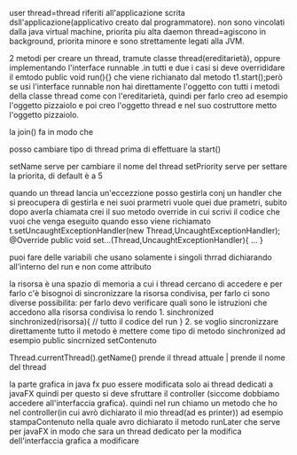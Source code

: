 user thread=thread riferiti all'applicazione scrita dsll'applicazione(applicativo creato dal programmatore). non sono vincolati dalla java virtual machine, priorita piu alta
daemon thread=agiscono in background, priorita minore e sono strettamente legati alla JVM.

2 metodi per creare un thread, tramute classe thread(ereditarietà), oppure implementando l'interface runnable .in tutti e due i casi si deve overrididare il emtodo public void run(){}
che viene richianato dal metodo t1.start();però se usi l'interface runnable non hai direttamente l'oggetto con tutti i metodi della classe thread come con l'ereditarietà, quindi per farlo creo ad esempio l'oggetto pizzaiolo e poi creo l'oggetto thread e nel suo costruttore metto l'oggetto pizzaiolo.

la join() fa in modo che 

posso cambiare tipo di thread prima di effettuare la start()

setName serve per cambiare il nome del thread
setPriority serve per settare la priorita, di default è a 5

quando un thread lancia un'eccezzione posso gestirla conj un handler che si preocupera di gestirla e nei suoi prarmetri vuole quei due prametri, subito dopo averla chiamata crei il suo metodo override in cui scrivi il codice che vuoi che venga eseguito quando esso viene richiamato t.setUncaughtExceptionHandler(new Thread,UncaughtExceptionHandler);
@Override
public void set...(Thread,UncaughtExceptionHandler){
...
}


puoi fare delle variabili  che usano solamente i singoli thrrad dichiarando all'interno del run e non come attributo

la risorsa è una spazio di memoria a cui i thread cercano di accedere e per farlo c'è bisognoi di sincronizzare la risorsa condivisa, per farlo ci sono diverse possibilita:
per farlo devo verificare quali sono le istruzioni che accedono alla risorsa condivisa lo rendo 
1.
sinchronized
sinchronized(risorsa){
// tutto il codice del run 
}
2.
se voglio sincronizzare direttamente tutto il metodo è mettere come tipo di metodo sinchronized ad esempio public sincrnized setContenuto


Thread.currentThread().getName()
	prende il thread attuale | prende il nome del thread


la parte grafica in java fx puo essere modificata solo ai thread dedicati a javaFX quindi per questo si deve sfruttare il controller (siccome dobbiamo accedere all'interfaccia grafica).
quindi nel run chiamo un metodo che ho nel controller(in cui avrò dichiarato il mio thread(ad es printer)) ad esempio stampaContenuto nella quale avro dichiarato il metodo runLater che serve per javaFX in modo che sara un thread dedicato per la modifica dell'interfaccia grafica a modificare